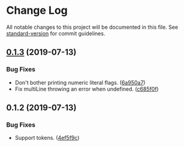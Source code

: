 # Change Log

All notable changes to this project will be documented in this file. See [standard-version](https://github.com/conventional-changelog/standard-version) for commit guidelines.

<a name="0.1.3"></a>
## [0.1.3](https://github.com/dsherret/ts-factory-code-generator-generator/compare/0.1.2...0.1.3) (2019-07-13)


### Bug Fixes

* Don't bother printing numeric literal flags. ([6a950a7](https://github.com/dsherret/ts-factory-code-generator-generator/commit/6a950a7))
* Fix multiLine throwing an error when undefined. ([c685f0f](https://github.com/dsherret/ts-factory-code-generator-generator/commit/c685f0f))



<a name="0.1.2"></a>
## 0.1.2 (2019-07-13)


### Bug Fixes

* Support tokens. ([4ef5f9c](https://github.com/dsherret/ts-factory-code-generator-generator/commit/4ef5f9c))
